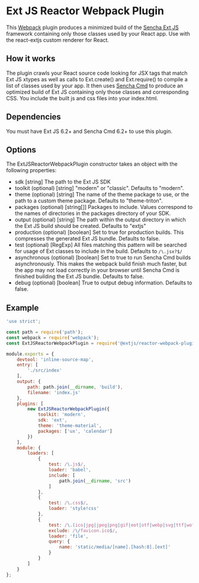 # Ext JS Reactor Webpack Plugin

This [Webpack](http://webpack.github.io/) plugin produces a minimized build of the [Sencha Ext JS](https://www.sencha.com/products/extjs) framework containing only those classes used by your React app.  Use with the react-extjs custom renderer for React.

## How it works
The plugin crawls your React source code looking for JSX tags that match Ext JS xtypes as well as calls to Ext.create() and Ext.require() to compile a list of classes used by your app.  It then uses [Sencha Cmd](https://www.sencha.com/products/extjs/cmd-download/) to produce an optimized build of Ext JS containing only those classes and corresponding CSS.  You include the built js and css
files into your index.html.

## Dependencies
You must have Ext JS 6.2+ and Sencha Cmd 6.2+ to use this plugin.

## Options
The ExtJSReactorWebpackPlugin constructor takes an object with the following properties:

* sdk [string] The path to the Ext JS SDK
* toolkit (optional) [string] "modern" or "classic".  Defaults to "modern".
* theme (optional) [string] The name of the theme package to use, or the path to a custom theme package. Defaults to "theme-triton".
* packages (optional) [string[]] Packages to include.  Values correspond to the names of directories in the packages directory of your SDK.
* output (optional) [string] The path within the output directory in which the Ext JS build should be created.  Defaults to "extjs"
* production (optional) [boolean] Set to true for production builds.  This compresses the generated Ext JS bundle.  Defaults to false.
* test (optional) [RegExp] All files matching this pattern will be searched for usage of Ext classes to include in the build.  Defaults to `/\.jsx?$/`
* asynchronous (optional) [boolean] Set to true to run Sencha Cmd builds asynchronously.  This makes the webpack build finish much faster, but the app may not load correctly in your browser until Sencha Cmd is finished building the Ext JS bundle.  Defaults to false.
* debug (optional) [boolean] True to output debug information.  Defaults to false.

## Example

```javascript
'use strict';

const path = require('path');
const webpack = require('webpack');
const ExtJSReactorWebpackPlugin = require('@extjs/reactor-webpack-plugin');

module.exports = {
    devtool: 'inline-source-map',
    entry: [
        './src/index'
    ],
    output: {
        path: path.join(__dirname, 'build'),
        filename: 'index.js'
    },
    plugins: [
        new ExtJSReactorWebpackPlugin({
            toolkit: 'modern',
            sdk: 'ext',
            theme: 'theme-material',
            packages: ['ux', 'calendar']
        })
    ],
    module: {
        loaders: [
            {
                test: /\.js$/,
                loader: 'babel',
                include: [
                    path.join(__dirname, 'src')
                ]
            },
            {
                test: /\.css$/,
                loader: 'style!css'
            },
            {
                test: /\.(ico|jpg|jpeg|png|gif|eot|otf|webp|svg|ttf|woff|woff2)(\?.*)?$/,
                exclude: /\/favicon.ico$/,
                loader: 'file',
                query: {
                    name: 'static/media/[name].[hash:8].[ext]'
                }
            }
        ]
    }
};
```
